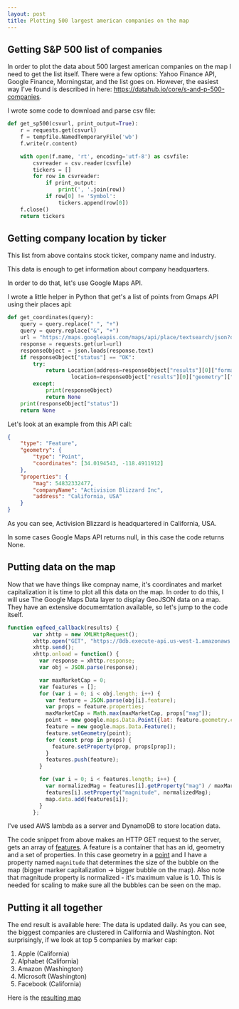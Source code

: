 ```yaml
---
layout: post
title: Plotting 500 largest american companies on the map
---
```


## Getting S&P 500 list of companies
In order to plot the data about 500 largest american companies on the map I need to get the list itself.
There were a few options: Yahoo Finance API, Google Finance, Morningstar, and the list goes on. 
However, the easiest way I've found is described in here: <https://datahub.io/core/s-and-p-500-companies>.

I wrote some code to download and parse csv file:
```python
def get_sp500(csvurl, print_output=True):
    r = requests.get(csvurl)
    f = tempfile.NamedTemporaryFile('wb')
    f.write(r.content)

    with open(f.name, 'rt', encoding='utf-8') as csvfile:
        csvreader = csv.reader(csvfile)
        tickers = []
        for row in csvreader:
            if print_output:
                print(', '.join(row))
            if row[0] != 'Symbol':
                tickers.append(row[0])
    f.close()
    return tickers
 ```

## Getting company location by ticker
This list from above contains stock ticker, company name and industry.

This data is enough to get information about company headquarters.

In order to do that, let's use Google Maps API.

I wrote a little helper in Python that get's a list of points from Gmaps API using their places api:
```python
def get_coordinates(query):
    query = query.replace(" ", "+")
    query = query.replace("&", "+")
    url = "https://maps.googleapis.com/maps/api/place/textsearch/json?query=" + query + "&key=" + apikey
    response = requests.get(url=url)
    responseObject = json.loads(response.text)
    if responseObject["status"] == "OK":
        try:
            return Location(address=responseObject["results"][0]["formatted_address"],
                    location=responseObject["results"][0]["geometry"]["location"])
        except:
            print(responseObject)
            return None
    print(responseObject["status"])
    return None
```

Let's look at an example from this API call:
```json
{
	"type": "Feature",
	"geometry": {
		"type": "Point",
		"coordinates": [34.0194543, -118.4911912]
	},
	"properties": {
		"mag": 54832332477,
		"companyName": "Activision Blizzard Inc",
		"address": "California, USA"
	}
}
```

As you can see, Activision Blizzard is headquartered in California, USA.

In some cases Google Maps API returns null, in this case the code returns None.

## Putting data on the map

Now that we have things like compnay name, it's coordinates and market capitalization it is time to plot all this data on the map.
In order to do this, I will use The Google Maps Data layer to display GeoJSON data on a map.
They have an extensive documemtation available, so let's jump to the code itself.
```javascript
function eqfeed_callback(results) {
        var xhttp = new XMLHttpRequest();
        xhttp.open("GET", "https://8db.execute-api.us-west-1.amazonaws.com/dev/stock/");
        xhttp.send();
        xhttp.onload = function() {
          var response = xhttp.response;
          var obj = JSON.parse(response);

          var maxMarketCap = 0;
          var features = [];
          for (var i = 0; i < obj.length; i++) {
            var feature = JSON.parse(obj[i].feature);
            var props = feature.properties;
            maxMarketCap = Math.max(maxMarketCap, props["mag"]);
            point = new google.maps.Data.Point({lat: feature.geometry.coordinates[0], lng: feature.geometry.coordinates[1]});
            feature = new google.maps.Data.Feature();
            feature.setGeometry(point);
            for (const prop in props) {
              feature.setProperty(prop, props[prop]);
            } 
            features.push(feature);
          }

          for (var i = 0; i < features.length; i++) {
            var normalizedMag = features[i].getProperty("mag") / maxMarketCap;
            features[i].setProperty("magnitude", normalizedMag);
            map.data.add(features[i]);
          }
        };
```

I've used AWS lambda as a server and DynamoDB to store location data.

The code snippet from above makes an HTTP GET request to the server, gets an array of [features](https://developers.google.com/maps/documentation/javascript/3.exp/reference#Data.Feature). A feature is a container that has an id, geometry and a set of properties. In this case geometry in a [point](https://developers.google.com/maps/documentation/javascript/3.exp/reference#Data.Point) and I have a property named `magnitude` that determines the size of the bubble on the map (bigger marker capitalization -> bigger bubble on the map). Also note that magnitude property is normalized - it's maximum value is 1.0. This is needed for scaling to make sure all the bubbles can be seen on the map.

## Putting it all together
The end result is available here: 
The data is updated daily. As you can see, the biggest companies are clustered in California and Washington. Not surprisingly, if we look at top 5 companies by marker cap: 
1. Apple (California)
2. Alphabet (California)
3. Amazon (Washington)
4. Microsoft (Washington)
5. Facebook (California)

Here is the [resulting map](../Map.html)